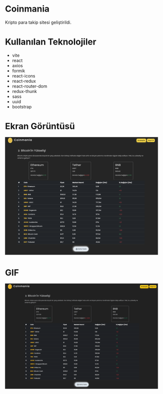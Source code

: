 # Coinmania
Kripto para takip sitesi geliştirildi.

# Kullanılan Teknolojiler
- vite
- react
- axios
- formik
- react-icons
- react-redux
- react-router-dom
- redux-thunk
- sass
- uuid
- bootstrap

# Ekran Görüntüsü
![](/public/coin.png)


# GIF
![](/public/coin.gif)

